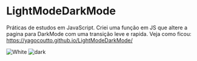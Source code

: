 # LightModeDarkMode
 
 Práticas de estudos em JavaScript. 
 Criei uma  função em JS que altere a pagina para DarkMode com uma transição leve e rapida.
 Veja como ficou: https://yagocoutto.github.io/LightModeDarkMode/
  
![White](https://user-images.githubusercontent.com/62577739/171200654-124d16e5-a023-46ab-8deb-f80d5e90c7b7.png)
![dark](https://user-images.githubusercontent.com/62577739/171200685-803f56df-0be9-4dba-b6b6-635a8fc32db2.png)
